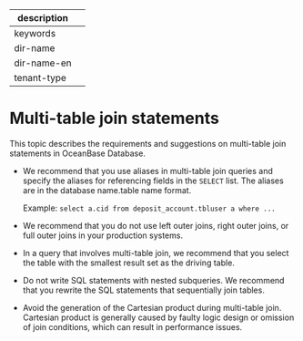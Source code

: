 |description||
|---|---|
|keywords||
|dir-name||
|dir-name-en||
|tenant-type||

# Multi-table join statements

This topic describes the requirements and suggestions on multi-table join statements in OceanBase Database.

* We recommend that you use aliases in multi-table join queries and specify the aliases for referencing fields in the `SELECT` list. The aliases are in the database name.table name format.

   Example: `select a.cid from deposit_account.tbluser a where ...`

* We recommend that you do not use left outer joins, right outer joins, or full outer joins in your production systems.

* In a query that involves multi-table join, we recommend that you select the table with the smallest result set as the driving table.

* Do not write SQL statements with nested subqueries. We recommend that you rewrite the SQL statements that sequentially join tables.

* Avoid the generation of the Cartesian product during multi-table join. Cartesian product is generally caused by faulty logic design or omission of join conditions, which can result in performance issues.
